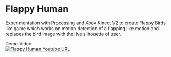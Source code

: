 # Flappy Human

Experimentation with [Processing](https://processing.org/) and Xbox Kinect V2 to create Flappy Birds like game which works on motion detection of a flapping like motion and replaces the bird image with the live silhouette of user.

Demo Video:\
[![Flappy Human Youtube URL](http://i3.ytimg.com/vi/N3Y8pDil4XU/hqdefault.jpg)](https://youtu.be/N3Y8pDil4XU)
